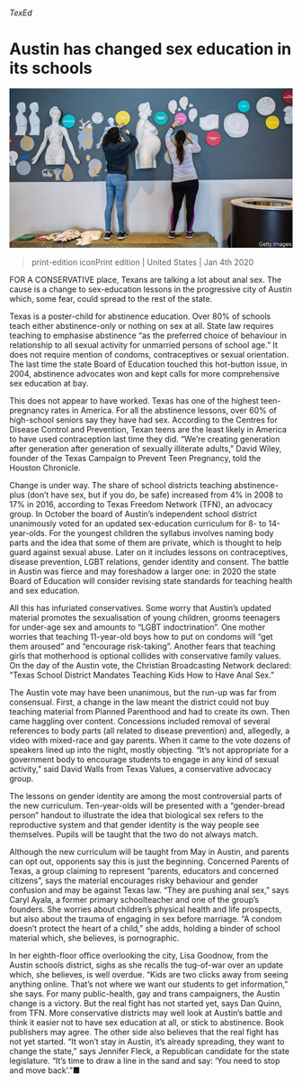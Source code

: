###### TexEd

# Austin has changed sex education in its schools 

![image](images/20200104_USP001_0.jpg) 

> print-edition iconPrint edition | United States | Jan 4th 2020 

FOR A CONSERVATIVE place, Texans are talking a lot about anal sex. The cause is a change to sex-education lessons in the progressive city of Austin which, some fear, could spread to the rest of the state. 

Texas is a poster-child for abstinence education. Over 80% of schools teach either abstinence-only or nothing on sex at all. State law requires teaching to emphasise abstinence “as the preferred choice of behaviour in relationship to all sexual activity for unmarried persons of school age.” It does not require mention of condoms, contraceptives or sexual orientation. The last time the state Board of Education touched this hot-button issue, in 2004, abstinence advocates won and kept calls for more comprehensive sex education at bay. 

This does not appear to have worked. Texas has one of the highest teen-pregnancy rates in America. For all the abstinence lessons, over 60% of high-school seniors say they have had sex. According to the Centres for Disease Control and Prevention, Texan teens are the least likely in America to have used contraception last time they did. “We’re creating generation after generation after generation of sexually illiterate adults,” David Wiley, founder of the Texas Campaign to Prevent Teen Pregnancy, told the Houston Chronicle. 

Change is under way. The share of school districts teaching abstinence-plus (don’t have sex, but if you do, be safe) increased from 4% in 2008 to 17% in 2016, according to Texas Freedom Network (TFN), an advocacy group. In October the board of Austin’s independent school district unanimously voted for an updated sex-education curriculum for 8- to 14-year-olds. For the youngest children the syllabus involves naming body parts and the idea that some of them are private, which is thought to help guard against sexual abuse. Later on it includes lessons on contraceptives, disease prevention, LGBT relations, gender identity and consent. The battle in Austin was fierce and may foreshadow a larger one: in 2020 the state Board of Education will consider revising state standards for teaching health and sex education. 

All this has infuriated conservatives. Some worry that Austin’s updated material promotes the sexualisation of young children, grooms teenagers for under-age sex and amounts to “LGBT indoctrination”. One mother worries that teaching 11-year-old boys how to put on condoms will “get them aroused” and “encourage risk-taking”. Another fears that teaching girls that motherhood is optional collides with conservative family values. On the day of the Austin vote, the Christian Broadcasting Network declared: “Texas School District Mandates Teaching Kids How to Have Anal Sex.” 

The Austin vote may have been unanimous, but the run-up was far from consensual. First, a change in the law meant the district could not buy teaching material from Planned Parenthood and had to create its own. Then came haggling over content. Concessions included removal of several references to body parts (all related to disease prevention) and, allegedly, a video with mixed-race and gay parents. When it came to the vote dozens of speakers lined up into the night, mostly objecting. “It’s not appropriate for a government body to encourage students to engage in any kind of sexual activity,” said David Walls from Texas Values, a conservative advocacy group. 

The lessons on gender identity are among the most controversial parts of the new curriculum. Ten-year-olds will be presented with a “gender-bread person” handout to illustrate the idea that biological sex refers to the reproductive system and that gender identity is the way people see themselves. Pupils will be taught that the two do not always match. 

Although the new curriculum will be taught from May in Austin, and parents can opt out, opponents say this is just the beginning. Concerned Parents of Texas, a group claiming to represent “parents, educators and concerned citizens”, says the material encourages risky behaviour and gender confusion and may be against Texas law. “They are pushing anal sex,” says Caryl Ayala, a former primary schoolteacher and one of the group’s founders. She worries about children’s physical health and life prospects, but also about the trauma of engaging in sex before marriage. “A condom doesn’t protect the heart of a child,” she adds, holding a binder of school material which, she believes, is pornographic. 

In her eighth-floor office overlooking the city, Lisa Goodnow, from the Austin schools district, sighs as she recalls the tug-of-war over an update which, she believes, is well overdue. “Kids are two clicks away from seeing anything online. That’s not where we want our students to get information,” she says. For many public-health, gay and trans campaigners, the Austin change is a victory. But the real fight has not started yet, says Dan Quinn, from TFN. More conservative districts may well look at Austin’s battle and think it easier not to have sex education at all, or stick to abstinence. Book publishers may agree. The other side also believes that the real fight has not yet started. “It won’t stay in Austin, it’s already spreading, they want to change the state,” says Jennifer Fleck, a Republican candidate for the state legislature. “It’s time to draw a line in the sand and say: ‘You need to stop and move back’.”■ 

